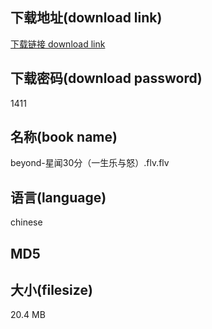 ## 下载地址(download link)
[下载链接 download link](https://voluble-croquembouche-d321dc.netlify.app/?s=beyond-%E6%98%9F%E9%97%BB30%E5%88%86%EF%BC%88%E4%B8%80%E7%94%9F%E4%B9%90%E4%B8%8E%E6%80%92%EF%BC%89.flv)

## 下载密码(download password)
1411

## 名称(book name)
beyond-星闻30分（一生乐与怒）.flv.flv

## 语言(language)
chinese

## MD5


## 大小(filesize)
20.4 MB
